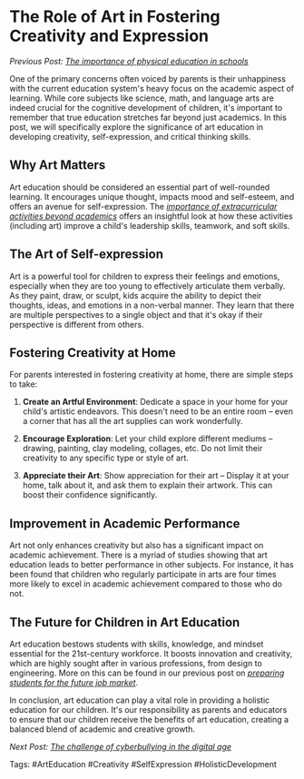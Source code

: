 # The Role of Art in Fostering Creativity and Expression

_Previous Post: [The importance of physical education in schools](/holistic-development/the-importance-of-physical-education-in-schools.md)_

One of the primary concerns often voiced by parents is their unhappiness with the current education system's heavy focus on the academic aspect of learning. While core subjects like science, math, and language arts are indeed crucial for the cognitive development of children, it's important to remember that true education stretches far beyond just academics. In this post, we will specifically explore the significance of art education in developing creativity, self-expression, and critical thinking skills.

## Why Art Matters

Art education should be considered an essential part of well-rounded learning. It encourages unique thought, impacts mood and self-esteem, and offers an avenue for self-expression. The [_importance of extracurricular activities beyond academics_](/holistic-development/the-role-of-extracurricular-activities-beyond-academics.md) offers an insightful look at how these activities (including art) improve a child's leadership skills, teamwork, and soft skills.

## The Art of Self-expression 

Art is a powerful tool for children to express their feelings and emotions, especially when they are too young to effectively articulate them verbally. As they paint, draw, or sculpt, kids acquire the ability to depict their thoughts, ideas, and emotions in a non-verbal manner. They learn that there are multiple perspectives to a single object and that it's okay if their perspective is different from others. 

## Fostering Creativity at Home 

For parents interested in fostering creativity at home, there are simple steps to take:

1. **Create an Artful Environment**: Dedicate a space in your home for your child's artistic endeavors. This doesn't need to be an entire room – even a corner that has all the art supplies can work wonderfully.

2. **Encourage Exploration**: Let your child explore different mediums – drawing, painting, clay modeling, collages, etc. Do not limit their creativity to any specific type or style of art. 

3. **Appreciate their Art**: Show appreciation for their art – Display it at your home, talk about it, and ask them to explain their artwork. This can boost their confidence significantly. 

## Improvement in Academic Performance

Art not only enhances creativity but also has a significant impact on academic achievement. There is a myriad of studies showing that art education leads to better performance in other subjects. For instance, it has been found that children who regularly participate in arts are four times more likely to excel in academic achievement compared to those who do not.

## The Future for Children in Art Education

Art education bestows students with skills, knowledge, and mindset essential for the 21st-century workforce. It boosts innovation and creativity, which are highly sought after in various professions, from design to engineering. More on this can be found in our previous post on [_preparing students for the future job market_](/modern-challenges/preparing-students-for-the-future-job-market.md).

In conclusion, art education can play a vital role in providing a holistic education for our children. It's our responsibility as parents and educators to ensure that our children receive the benefits of art education, creating a balanced blend of academic and creative growth.

_Next Post: [The challenge of cyberbullying in the digital age](/modern-challenges/the-challenge-of-cyberbullying-in-the-digital-age.md)_

Tags: #ArtEducation #Creativity #SelfExpression #HolisticDevelopment
